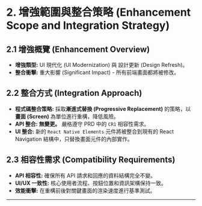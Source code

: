 # 2. 增強範圍與整合策略 (Enhancement Scope and Integration Strategy)

## 2.1 增強概覽 (Enhancement Overview)

* **增強類型:** UI 現代化 (UI Modernization) 與 設計更新 (Design Refresh)。
* **整合衝擊:** 重大影響 (Significant Impact) - 所有前端畫面都將被修改。

## 2.2 整合方式 (Integration Approach)

* **程式碼整合策略:** 採取**漸進式替換 (Progressive Replacement)** 的策略，以**畫面 (Screen)** 為單位進行重構，降低風險。
* **API 整合:** **無變更。** 嚴格遵守 PRD 中的 `CR1` 相容性需求。
* **UI 整合:** 新的 `React Native Elements` 元件將被整合到現有的 React Navigation 結構中，只替換畫面元件的內部實作。

## 2.3 相容性需求 (Compatibility Requirements)

* **API 相容性:** 確保所有 API 請求和回應的資料結構完全不變。
* **UI/UX 一致性:** 核心使用者流程、按鈕位置和資訊架構保持一致。
* **效能衝擊:** 在重構前後對關鍵畫面的渲染速度進行基準測試。

---
